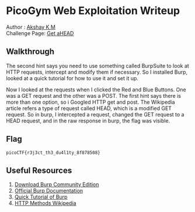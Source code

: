# PicoGym Web Exploitation Writeup
Author : [Akshay K M](https://github.com/akshaymurali01)  
Challenge Page: [Get aHEAD](http://mercury.picoctf.net:34561/)
## Walkthrough
The second hint says you need to use something called BurpSuite to look at HTTP requests, intercept and modify them if necessary. So I installed Burp, looked at a quick tutorial for how to use it and set it up.

Now I looked at the requests when I clicked the Red and Blue Buttons. One was a GET request and the other was a POST. The first hint says there is more than one option, so i Googled HTTP get and post. The Wikipedia article refers a type of request called HEAD, which is a modified GET request. So in burp, I intercepted a request, changed the GET request to a HEAD request, and in the raw response in burp, the flag was visible.
## Flag
``picoCTF{r3j3ct_th3_du4l1ty_8f878508}``
## Useful Resources

1. [Download Burp Community Edition](https://portswigger.net/burp/communitydownload)
2. [Official Burp Documentation](https://portswigger.net/burp/documentation/contents)
3. [Quick Tutorial of Burp](https://www.hacker101.com/sessions/burp101.html)
4. [HTTP Methods Wikipedia](https://en.wikipedia.org/wiki/Hypertext_Transfer_Protocol#Request_methods)


